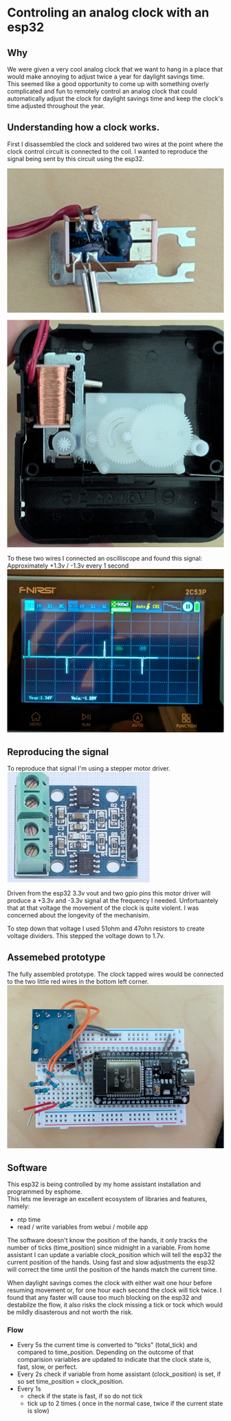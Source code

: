 # Controling an analog clock with an esp32

## Why
We were given a very cool analog clock that we want to hang in a place that would make annoying to adjust twice a year for daylight savings time.  
This seemed like a good opportunity to come up with something overly complicated and fun to remotely control an analog clock that could automatically adjust the clock for daylight savings time and keep the clock's time adjusted throughout the year. 

## Understanding how a clock works. 

First I disassembled the clock and soldered two wires at the point where the clock control circuit is connected to the coil.   I wanted to reproduce the signal being sent by this circuit using the esp32. 

![alt text][tapped-in]

[tapped-in]: https://github.com/moxiknox/clock/blob/main/photos/tapped-in.jpg "wires tapped into clocks circuit"

![alt text][reassembled]

[reassembled]: https://github.com/moxiknox/clock/blob/main/photos/assembled.jpg "wires tapped into clocks circuit and reassembled"

To these two wires I connected an oscilliscope and found this signal: 
Approximately +1.3v / -1.3v every 1 second
![alt text][signal]

[signal]: https://github.com/moxiknox/clock/blob/main/photos/signal.jpg "oscilliscope signal"



## Reproducing the signal

To reproduce that signal I'm using a stepper motor driver.  
![alt text][motor-driver]

[motor-driver]: https://github.com/moxiknox/clock/blob/main/photos/motor-driver.png "motor-driver"

Driven from the esp32 3.3v vout and two gpio pins this motor driver will produce a +3.3v and -3.3v signal at the frequency I needed.   Unfortuantely that at that voltage the movement of the clock is quite violent.  I was concerned about the longevity of the mechanisim.

To step down that voltage I used 51ohm and 47ohn resistors to create voltage dividers. This stepped the voltage down to 1.7v.

## Assemebed prototype

The fully assembled prototype.  The clock tapped wires would be connected to the two little red wires in the bottom left corner. 
![alt text][prototype]

[prototype]: https://github.com/moxiknox/clock/blob/main/photos/prototype.jpg "Assembled prototype"


## Software

This esp32 is being controlled by my home assistant installation and programmed by esphome.  
This lets me leverage an excellent ecosystem of libraries and features, namely:
* ntp time
* read / write variables from webui / mobile app

The software doesn't know the position of the hands, it only tracks the number of ticks (time_position) since midnight in a variable.  From home assistant I can update a variable clock_position which will tell the esp32 the current position of the hands.  Using fast and slow adjustments the esp32 will correct the time until the position of the hands match the current time.  

When daylight savings comes the clock with either wait one hour before resuming movement or, for one hour each second the clock will tick twice.  I found that any faster will cause too much blocking on the esp32 and destabilze the flow, it also risks the clock missing a tick or tock which would be mildly disasterous and not worth the risk.

### Flow
* Every 5s the current time is converted to "ticks" (total_tick) and compared to time_position. Depending on the outcome of that comparision variables are updated to indicate that the clock state is, fast, slow, or perfect.
* Every 2s check if variable from home assistant (clock_position) is set, if so set time_position = clock_position.
* Every 1s
  * check if the state is fast, if so do not tick
  * tick up to 2 times ( once in the normal case, twice if the current state is slow)

